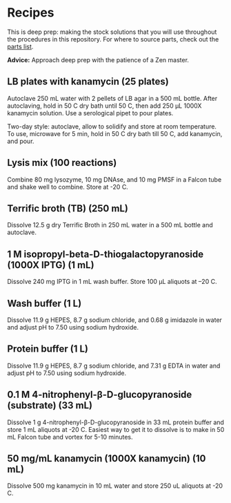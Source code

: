 # Recipes

This is deep prep: making the stock solutions that you will use throughout the procedures in this repository. For where to source parts, check out the [parts list](https://docs.google.com/spreadsheets/d/106pUlbfcXcYa9Vg8fXZFAt3Imil9BYLZ1ztZ-R9lcZw/edit?usp=sharing).

**Advice:** Approach deep prep with the patience of a Zen master.

## LB plates with kanamycin (25 plates)

Autoclave 250 mL water with 2 pellets of LB agar in a 500 mL bottle. After autoclaving, hold in 50 C dry bath until 50 C, then add 250 μL 1000X kanamycin solution. Use a serological pipet to pour plates.

Two-day style: autoclave, allow to solidify and store at room temperature. To use, microwave for 5 min, hold in 50 C dry bath till 50 C, add kanamycin, and pour.

## Lysis mix (100 reactions)

Combine 80 mg lysozyme, 10 mg DNAse, and 10 mg PMSF in a Falcon tube and shake well to combine. Store at -20 C.

## Terrific broth (TB) (250 mL)

Dissolve 12.5 g dry Terrific Broth in 250 mL water in a 500 mL bottle and autoclave.

## 1 M isopropyl-beta-D-thiogalactopyranoside (1000X IPTG) (1 mL)

Dissolve 240 mg IPTG in 1 mL wash buffer. Store 100 μL aliquots at –20 C.

## Wash buffer (1 L)

Dissolve 11.9 g HEPES, 8.7 g sodium chloride, and 0.68 g imidazole in water and adjust pH to 7.50 using sodium hydroxide.

## Protein buffer (1 L)

Dissolve 11.9 g HEPES, 8.7 g sodium chloride, and 7.31 g EDTA in water and adjust pH to 7.50 using sodium hydroxide.

## 0.1 M 4-nitrophenyl-β-D-glucopyranoside (substrate) (33 mL)

Dissolve 1 g 4-nitrophenyl-β-D-glucopyranoside in 33 mL protein buffer and store 1 mL aliquots at -20 C. Easiest way to get it to dissolve is to make in 50 mL Falcon tube and vortex for 5-10 minutes.

## 50 mg/mL kanamycin (1000X kanamycin) (10 mL)

Dissolve 500 mg kanamycin in 10 mL water and store 250 uL aliquots at -20 C.

